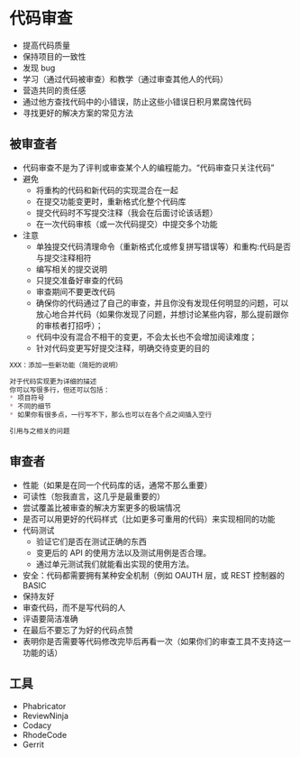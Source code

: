 # 代码审查

* 提高代码质量
* 保持项目的一致性
* 发现 bug
* 学习（通过代码被审查）和教学（通过审查其他人的代码）
* 营造共同的责任感
* 通过他方查找代码中的小错误，防止这些小错误日积月累腐蚀代码
* 寻找更好的解决方案的常见方法

## 被审查者

* 代码审查不是为了评判或审查某个人的编程能力。“代码审查只关注代码”
* 避免
    - 将重构的代码和新代码的实现混合在一起
    - 在提交功能变更时，重新格式化整个代码库
    - 提交代码时不写提交注释（我会在后面讨论该话题）
    - 在一次代码审核（或一次代码提交）中提交多个功能
* 注意
    - 单独提交代码清理命令（重新格式化或修复拼写错误等）和重构:代码是否与提交注释相符
    - 编写相关的提交说明
    - 只提交准备好审查的代码
    - 审查期间不要更改代码
    - 确保你的代码通过了自己的审查，并且你没有发现任何明显的问题，可以放心地合并代码（如果你发现了问题，并想讨论某些内容，那么提前跟你的审核者打招呼）；
    - 代码中没有混合不相干的变更，不会太长也不会增加阅读难度；
    - 针对代码变更写好提交注释，明确交待变更的目的


```md
XXX：添加一些新功能（简短的说明）

对于代码实现更为详细的描述
你可以写很多行，但还可以包括：
* 项目符号
* 不同的细节
* 如果你有很多点，一行写不下，那么也可以在各个点之间插入空行

引用与之相关的问题
```

## 审查者

* 性能（如果是在同一个代码库的话，通常不那么重要）
* 可读性（恕我直言，这几乎是最重要的）
* 尝试覆盖比被审查的解决方案更多的极端情况
* 是否可以用更好的代码样式（比如更多可重用的代码）来实现相同的功能
* 代码测试
    - 验证它们是否在测试正确的东西
    - 变更后的 API 的使用方法以及测试用例是否合理。
    - 通过单元测试我们就能看出实现的使用方法。
* 安全：代码都需要拥有某种安全机制（例如 OAUTH 层，或 REST 控制器的 BASIC
* 保持友好
* 审查代码，而不是写代码的人
* 评语要简洁准确
* 在最后不要忘了为好的代码点赞
* 表明你是否需要等代码修改完毕后再看一次（如果你们的审查工具不支持这一功能的话）

## 工具

* Phabricator
* ReviewNinja
* Codacy
* RhodeCode
* Gerrit
